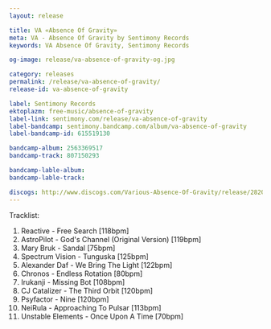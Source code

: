 ```yaml
---
layout: release

title: VA «Absence Of Gravity»
meta: VA - Absence Of Gravity by Sentimony Records
keywords: VA Absence Of Gravity, Sentimony Records

og-image: release/va-absence-of-gravity-og.jpg

category: releases
permalink: /release/va-absence-of-gravity/
release-id: va-absence-of-gravity

label: Sentimony Records
ektoplazm: free-music/absence-of-gravity
label-link: sentimony.com/release/va-absence-of-gravity
label-bandcamp: sentimony.bandcamp.com/album/va-absence-of-gravity
label-bandcamp-id: 615519130

bandcamp-album: 2563369517
bandcamp-track: 807150293

bandcamp-lable-album: 
bandcamp-lable-track: 

discogs: http://www.discogs.com/Various-Absence-Of-Gravity/release/2820972
---
```


Tracklist:

01. Reactive - Free Search [118bpm]
02. AstroPilot - God's Channel (Original Version) [119bpm]
03. Mary Bruk - Sandal [75bpm]
04. Spectrum Vision - Tunguska [125bpm]
05. Alexander Daf - We Bring The Light [122bpm]
06. Chronos - Endless Rotation [80bpm]
07. Irukanji - Missing Bot [108bpm]
08. CJ Catalizer - The Third Orbit [120bpm]
09. Psyfactor - Nine [120bpm]
10. NeiRula - Approaching To Pulsar [113bpm]
11. Unstable Elements - Once Upon A Time [70bpm]

